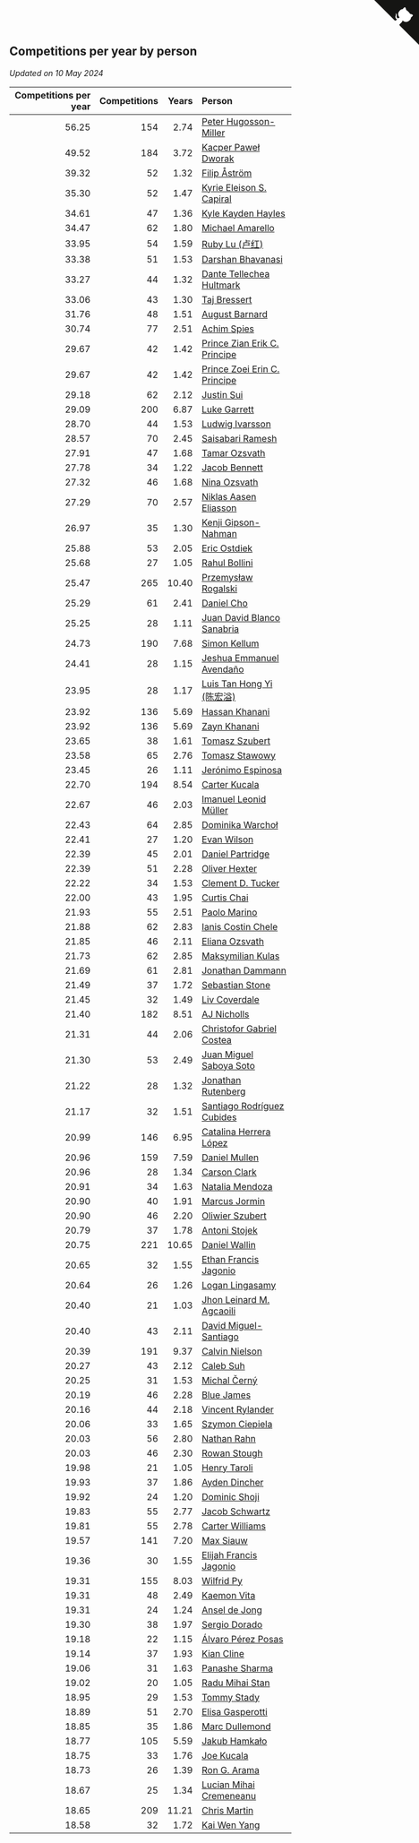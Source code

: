 ## Competitions per year by person

*Updated on 10 May 2024*

| Competitions per year | Competitions | Years | Person |
| ---: | ---: | ---: | :--- |
| 56.25 | 154 | 2.74 | [Peter Hugosson-Miller](https://www.worldcubeassociation.org/persons/2021HUGO01) |
| 49.52 | 184 | 3.72 | [Kacper Paweł Dworak](https://www.worldcubeassociation.org/persons/2020DWOR01) |
| 39.32 | 52 | 1.32 | [Filip Åström](https://www.worldcubeassociation.org/persons/2023ASTR01) |
| 35.30 | 52 | 1.47 | [Kyrie Eleison S. Capiral](https://www.worldcubeassociation.org/persons/2022CAPI02) |
| 34.61 | 47 | 1.36 | [Kyle Kayden Hayles](https://www.worldcubeassociation.org/persons/2022HAYL02) |
| 34.47 | 62 | 1.80 | [Michael Amarello](https://www.worldcubeassociation.org/persons/2022AMAR09) |
| 33.95 | 54 | 1.59 | [Ruby Lu (卢红)](https://www.worldcubeassociation.org/persons/2022LURU01) |
| 33.38 | 51 | 1.53 | [Darshan Bhavanasi](https://www.worldcubeassociation.org/persons/2022BHAV01) |
| 33.27 | 44 | 1.32 | [Dante Tellechea Hultmark](https://www.worldcubeassociation.org/persons/2023HULT01) |
| 33.06 | 43 | 1.30 | [Taj Bressert](https://www.worldcubeassociation.org/persons/2023BRES01) |
| 31.76 | 48 | 1.51 | [August Barnard](https://www.worldcubeassociation.org/persons/2022BARN21) |
| 30.74 | 77 | 2.51 | [Achim Spies](https://www.worldcubeassociation.org/persons/2021SPIE01) |
| 29.67 | 42 | 1.42 | [Prince Zian Erik C. Principe](https://www.worldcubeassociation.org/persons/2022PRIN08) |
| 29.67 | 42 | 1.42 | [Prince Zoei Erin C. Principe](https://www.worldcubeassociation.org/persons/2022PRIN09) |
| 29.18 | 62 | 2.12 | [Justin Sui](https://www.worldcubeassociation.org/persons/2022SUIJ01) |
| 29.09 | 200 | 6.87 | [Luke Garrett](https://www.worldcubeassociation.org/persons/2017GARR05) |
| 28.70 | 44 | 1.53 | [Ludwig Ivarsson](https://www.worldcubeassociation.org/persons/2022IVAR01) |
| 28.57 | 70 | 2.45 | [Saisabari Ramesh](https://www.worldcubeassociation.org/persons/2021RAME01) |
| 27.91 | 47 | 1.68 | [Tamar Ozsvath](https://www.worldcubeassociation.org/persons/2022OZSV04) |
| 27.78 | 34 | 1.22 | [Jacob Bennett](https://www.worldcubeassociation.org/persons/2023BENN04) |
| 27.32 | 46 | 1.68 | [Nina Ozsvath](https://www.worldcubeassociation.org/persons/2022OZSV03) |
| 27.29 | 70 | 2.57 | [Niklas Aasen Eliasson](https://www.worldcubeassociation.org/persons/2021ELIA01) |
| 26.97 | 35 | 1.30 | [Kenji Gipson-Nahman](https://www.worldcubeassociation.org/persons/2023GIPS01) |
| 25.88 | 53 | 2.05 | [Eric Ostdiek](https://www.worldcubeassociation.org/persons/2022OSTD01) |
| 25.68 | 27 | 1.05 | [Rahul Bollini](https://www.worldcubeassociation.org/persons/2023BOLL01) |
| 25.47 | 265 | 10.40 | [Przemysław Rogalski](https://www.worldcubeassociation.org/persons/2013ROGA02) |
| 25.29 | 61 | 2.41 | [Daniel Cho](https://www.worldcubeassociation.org/persons/2021CHOD01) |
| 25.25 | 28 | 1.11 | [Juan David Blanco Sanabria](https://www.worldcubeassociation.org/persons/2023SANA04) |
| 24.73 | 190 | 7.68 | [Simon Kellum](https://www.worldcubeassociation.org/persons/2016KELL12) |
| 24.41 | 28 | 1.15 | [Jeshua Emmanuel Avendaño](https://www.worldcubeassociation.org/persons/2023AVEN01) |
| 23.95 | 28 | 1.17 | [Luis Tan Hong Yi (陈宏溢)](https://www.worldcubeassociation.org/persons/2023YILU01) |
| 23.92 | 136 | 5.69 | [Hassan Khanani](https://www.worldcubeassociation.org/persons/2018KHAN26) |
| 23.92 | 136 | 5.69 | [Zayn Khanani](https://www.worldcubeassociation.org/persons/2018KHAN28) |
| 23.65 | 38 | 1.61 | [Tomasz Szubert](https://www.worldcubeassociation.org/persons/2022SZUB02) |
| 23.58 | 65 | 2.76 | [Tomasz Stawowy](https://www.worldcubeassociation.org/persons/2021STAW01) |
| 23.45 | 26 | 1.11 | [Jerónimo Espinosa](https://www.worldcubeassociation.org/persons/2023ESPI07) |
| 22.70 | 194 | 8.54 | [Carter Kucala](https://www.worldcubeassociation.org/persons/2015KUCA01) |
| 22.67 | 46 | 2.03 | [Imanuel Leonid Müller](https://www.worldcubeassociation.org/persons/2022MULL02) |
| 22.43 | 64 | 2.85 | [Dominika Warchoł](https://www.worldcubeassociation.org/persons/2021WARC01) |
| 22.41 | 27 | 1.20 | [Evan Wilson](https://www.worldcubeassociation.org/persons/2023WILS11) |
| 22.39 | 45 | 2.01 | [Daniel Partridge](https://www.worldcubeassociation.org/persons/2022PART02) |
| 22.39 | 51 | 2.28 | [Oliver Hexter](https://www.worldcubeassociation.org/persons/2022HEXT01) |
| 22.22 | 34 | 1.53 | [Clement D. Tucker](https://www.worldcubeassociation.org/persons/2022TUCK09) |
| 22.00 | 43 | 1.95 | [Curtis Chai](https://www.worldcubeassociation.org/persons/2022CHAI02) |
| 21.93 | 55 | 2.51 | [Paolo Marino](https://www.worldcubeassociation.org/persons/2021MARI04) |
| 21.88 | 62 | 2.83 | [Ianis Costin Chele](https://www.worldcubeassociation.org/persons/2021CHEL01) |
| 21.85 | 46 | 2.11 | [Eliana Ozsvath](https://www.worldcubeassociation.org/persons/2022OZSV01) |
| 21.73 | 62 | 2.85 | [Maksymilian Kulas](https://www.worldcubeassociation.org/persons/2021KULA02) |
| 21.69 | 61 | 2.81 | [Jonathan Dammann](https://www.worldcubeassociation.org/persons/2021DAMM01) |
| 21.49 | 37 | 1.72 | [Sebastian Stone](https://www.worldcubeassociation.org/persons/2022STON09) |
| 21.45 | 32 | 1.49 | [Liv Coverdale](https://www.worldcubeassociation.org/persons/2022COVE02) |
| 21.40 | 182 | 8.51 | [AJ Nicholls](https://www.worldcubeassociation.org/persons/2015NICH04) |
| 21.31 | 44 | 2.06 | [Christofor Gabriel Costea](https://www.worldcubeassociation.org/persons/2022COST03) |
| 21.30 | 53 | 2.49 | [Juan Miguel Saboya Soto](https://www.worldcubeassociation.org/persons/2021SOTO01) |
| 21.22 | 28 | 1.32 | [Jonathan Rutenberg](https://www.worldcubeassociation.org/persons/2023RUTE01) |
| 21.17 | 32 | 1.51 | [Santiago Rodríguez Cubides](https://www.worldcubeassociation.org/persons/2022CUBI01) |
| 20.99 | 146 | 6.95 | [Catalina Herrera López](https://www.worldcubeassociation.org/persons/2017LOPE31) |
| 20.96 | 159 | 7.59 | [Daniel Mullen](https://www.worldcubeassociation.org/persons/2016MULL04) |
| 20.96 | 28 | 1.34 | [Carson Clark](https://www.worldcubeassociation.org/persons/2023CLAR02) |
| 20.91 | 34 | 1.63 | [Natalia Mendoza](https://www.worldcubeassociation.org/persons/2022MEND24) |
| 20.90 | 40 | 1.91 | [Marcus Jormin](https://www.worldcubeassociation.org/persons/2022JORM01) |
| 20.90 | 46 | 2.20 | [Oliwier Szubert](https://www.worldcubeassociation.org/persons/2022SZUB01) |
| 20.79 | 37 | 1.78 | [Antoni Stojek](https://www.worldcubeassociation.org/persons/2022STOJ03) |
| 20.75 | 221 | 10.65 | [Daniel Wallin](https://www.worldcubeassociation.org/persons/2013WALL03) |
| 20.65 | 32 | 1.55 | [Ethan Francis Jagonio](https://www.worldcubeassociation.org/persons/2022JAGO03) |
| 20.64 | 26 | 1.26 | [Logan Lingasamy](https://www.worldcubeassociation.org/persons/2023LING02) |
| 20.40 | 21 | 1.03 | [Jhon Leinard M. Agcaoili](https://www.worldcubeassociation.org/persons/2023AGCA01) |
| 20.40 | 43 | 2.11 | [David Miguel-Santiago](https://www.worldcubeassociation.org/persons/2022MIGU02) |
| 20.39 | 191 | 9.37 | [Calvin Nielson](https://www.worldcubeassociation.org/persons/2014NIEL03) |
| 20.27 | 43 | 2.12 | [Caleb Suh](https://www.worldcubeassociation.org/persons/2022SUHC01) |
| 20.25 | 31 | 1.53 | [Michal Černý](https://www.worldcubeassociation.org/persons/2022CERN03) |
| 20.19 | 46 | 2.28 | [Blue James](https://www.worldcubeassociation.org/persons/2022JAME01) |
| 20.16 | 44 | 2.18 | [Vincent Rylander](https://www.worldcubeassociation.org/persons/2022RYLA01) |
| 20.06 | 33 | 1.65 | [Szymon Ciepiela](https://www.worldcubeassociation.org/persons/2022CIEP01) |
| 20.03 | 56 | 2.80 | [Nathan Rahn](https://www.worldcubeassociation.org/persons/2021RAHN01) |
| 20.03 | 46 | 2.30 | [Rowan Stough](https://www.worldcubeassociation.org/persons/2022STOU01) |
| 19.98 | 21 | 1.05 | [Henry Taroli](https://www.worldcubeassociation.org/persons/2023TARO01) |
| 19.93 | 37 | 1.86 | [Ayden Dincher](https://www.worldcubeassociation.org/persons/2022DINC01) |
| 19.92 | 24 | 1.20 | [Dominic Shoji](https://www.worldcubeassociation.org/persons/2023SHOJ01) |
| 19.83 | 55 | 2.77 | [Jacob Schwartz](https://www.worldcubeassociation.org/persons/2021SCHW01) |
| 19.81 | 55 | 2.78 | [Carter Williams](https://www.worldcubeassociation.org/persons/2021WILL06) |
| 19.57 | 141 | 7.20 | [Max Siauw](https://www.worldcubeassociation.org/persons/2017SIAU02) |
| 19.36 | 30 | 1.55 | [Elijah Francis Jagonio](https://www.worldcubeassociation.org/persons/2022JAGO02) |
| 19.31 | 155 | 8.03 | [Wilfrid Py](https://www.worldcubeassociation.org/persons/2016PYWI01) |
| 19.31 | 48 | 2.49 | [Kaemon Vita](https://www.worldcubeassociation.org/persons/2021VITA01) |
| 19.31 | 24 | 1.24 | [Ansel de Jong](https://www.worldcubeassociation.org/persons/2023JONG01) |
| 19.30 | 38 | 1.97 | [Sergio Dorado](https://www.worldcubeassociation.org/persons/2022CORR05) |
| 19.18 | 22 | 1.15 | [Álvaro Pérez Posas](https://www.worldcubeassociation.org/persons/2023POSA01) |
| 19.14 | 37 | 1.93 | [Kian Cline](https://www.worldcubeassociation.org/persons/2022CLIN01) |
| 19.06 | 31 | 1.63 | [Panashe Sharma](https://www.worldcubeassociation.org/persons/2022SHAR36) |
| 19.02 | 20 | 1.05 | [Radu Mihai Stan](https://www.worldcubeassociation.org/persons/2023STAN09) |
| 18.95 | 29 | 1.53 | [Tommy Stady](https://www.worldcubeassociation.org/persons/2022STAD01) |
| 18.89 | 51 | 2.70 | [Elisa Gasperotti](https://www.worldcubeassociation.org/persons/2021GASP01) |
| 18.85 | 35 | 1.86 | [Marc Dullemond](https://www.worldcubeassociation.org/persons/2022DULL01) |
| 18.77 | 105 | 5.59 | [Jakub Hamkało](https://www.worldcubeassociation.org/persons/2018HAMK01) |
| 18.75 | 33 | 1.76 | [Joe Kucala](https://www.worldcubeassociation.org/persons/2022KUCA01) |
| 18.73 | 26 | 1.39 | [Ron G. Arama](https://www.worldcubeassociation.org/persons/2022ARAM01) |
| 18.67 | 25 | 1.34 | [Lucian Mihai Cremeneanu](https://www.worldcubeassociation.org/persons/2023CREM01) |
| 18.65 | 209 | 11.21 | [Chris Martin](https://www.worldcubeassociation.org/persons/2013MART03) |
| 18.58 | 32 | 1.72 | [Kai Wen Yang](https://www.worldcubeassociation.org/persons/2022YANG19) |


<a href="https://github.com/jonatanklosko/wca_statistics" class="github-corner" aria-label="View source on Github"><svg width="80" height="80" viewBox="0 0 250 250" style="fill:#151513; color:#fff; position: absolute; top: 0; border: 0; right: 0;" aria-hidden="true"><path d="M0,0 L115,115 L130,115 L142,142 L250,250 L250,0 Z"></path><path d="M128.3,109.0 C113.8,99.7 119.0,89.6 119.0,89.6 C122.0,82.7 120.5,78.6 120.5,78.6 C119.2,72.0 123.4,76.3 123.4,76.3 C127.3,80.9 125.5,87.3 125.5,87.3 C122.9,97.6 130.6,101.9 134.4,103.2" fill="currentColor" style="transform-origin: 130px 106px;" class="octo-arm"></path><path d="M115.0,115.0 C114.9,115.1 118.7,116.5 119.8,115.4 L133.7,101.6 C136.9,99.2 139.9,98.4 142.2,98.6 C133.8,88.0 127.5,74.4 143.8,58.0 C148.5,53.4 154.0,51.2 159.7,51.0 C160.3,49.4 163.2,43.6 171.4,40.1 C171.4,40.1 176.1,42.5 178.8,56.2 C183.1,58.6 187.2,61.8 190.9,65.4 C194.5,69.0 197.7,73.2 200.1,77.6 C213.8,80.2 216.3,84.9 216.3,84.9 C212.7,93.1 206.9,96.0 205.4,96.6 C205.1,102.4 203.0,107.8 198.3,112.5 C181.9,128.9 168.3,122.5 157.7,114.1 C157.9,116.9 156.7,120.9 152.7,124.9 L141.0,136.5 C139.8,137.7 141.6,141.9 141.8,141.8 Z" fill="currentColor" class="octo-body"></path></svg></a><style>.github-corner:hover .octo-arm{animation:octocat-wave 560ms ease-in-out}@keyframes octocat-wave{0%,100%{transform:rotate(0)}20%,60%{transform:rotate(-25deg)}40%,80%{transform:rotate(10deg)}}@media (max-width:500px){.github-corner:hover .octo-arm{animation:none}.github-corner .octo-arm{animation:octocat-wave 560ms ease-in-out}}</style>
